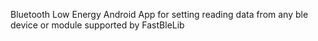 Bluetooth Low Energy Android App for setting reading data from any ble device or module supported by FastBleLib 
